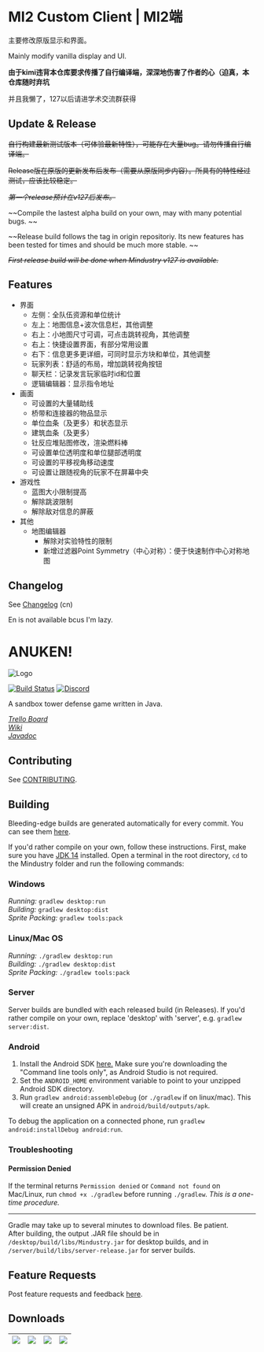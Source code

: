 # MI2 Custom Client | MI2端

主要修改原版显示和界面。

Mainly modify vanilla display and UI.

**由于kimi违背本仓库要求传播了自行编译端，深深地伤害了作者的心（迫真，本仓库随时弃坑**

并且我懒了，127以后请进学术交流群获得

## Update & Release

~~自行构建最新测试版本（可体验最新特性），可能存在大量bug。请勿传播自行编译端。~~

~~Release版在原版的更新发布后发布（需要从原版同步内容）。所具有的特性经过测试，应该比较稳定。~~

~~_第一个release预计在v127后发布。_~~

~~Compile the lastest alpha build on your own, may with many potential bugs. ~~

~~Release build follows the tag in origin repositoriy. Its new features has been tested for times and should be much more stable. ~~

~~_First release build will be done when Mindustry v127 is available._~~

## Features
* 界面
  * 左侧：全队伍资源和单位统计
  * 左上：地图信息+波次信息栏，其他调整
  * 右上：小地图尺寸可调，可点击跳转视角，其他调整
  * 右上：快捷设置界面，有部分常用设置
  * 右下：信息更多更详细，可同时显示方块和单位，其他调整
  * 玩家列表：舒适的布局，增加跳转视角按钮
  * 聊天栏：记录发言玩家临时id和位置
  * 逻辑编辑器：显示指令地址
* 画面
  * 可设置的大量辅助线
  * 桥带和连接器的物品显示
  * 单位血条（及更多）和状态显示
  * 建筑血条（及更多）
  * 钍反应堆贴图修改，渲染燃料棒
  * 可设置单位透明度和单位腿部透明度
  * 可设置的平移视角移动速度
  * 可设置让跟随视角的玩家不在屏幕中央
* 游戏性
  * 蓝图大小限制提高
  * 解除跳波限制
  * 解除敌对信息的屏蔽
* 其他
  * 地图编辑器
    * 解除对实验特性的限制
    * 新增过滤器Point Symmetry（中心对称）：便于快速制作中心对称地图

## Changelog

See [Changelog](core/assets/changelog) (cn)

En is not available bcus I'm lazy.

# ANUKEN!

![Logo](core/assets-raw/sprites/ui/logo.png)

[![Build Status](https://github.com/Anuken/Mindustry/workflows/Tests/badge.svg?event=push)](https://github.com/Anuken/Mindustry/actions)
[![Discord](https://img.shields.io/discord/391020510269669376.svg?logo=discord&logoColor=white&logoWidth=20&labelColor=7289DA&label=Discord&color=17cf48)](https://discord.gg/mindustry)  

A sandbox tower defense game written in Java.

_[Trello Board](https://trello.com/b/aE2tcUwF/mindustry-40-plans)_  
_[Wiki](https://mindustrygame.github.io/wiki)_  
_[Javadoc](https://mindustrygame.github.io/docs/)_ 

## Contributing

See [CONTRIBUTING](CONTRIBUTING.md).

## Building

Bleeding-edge builds are generated automatically for every commit. You can see them [here](https://github.com/Anuken/MindustryBuilds/releases).

If you'd rather compile on your own, follow these instructions.
First, make sure you have [JDK 14](https://adoptopenjdk.net/) installed. Open a terminal in the root directory, `cd` to the Mindustry folder and run the following commands:

### Windows

_Running:_ `gradlew desktop:run`  
_Building:_ `gradlew desktop:dist`  
_Sprite Packing:_ `gradlew tools:pack`

### Linux/Mac OS

_Running:_ `./gradlew desktop:run`  
_Building:_ `./gradlew desktop:dist`  
_Sprite Packing:_ `./gradlew tools:pack`

### Server

Server builds are bundled with each released build (in Releases). If you'd rather compile on your own, replace 'desktop' with 'server', e.g. `gradlew server:dist`.

### Android

1. Install the Android SDK [here.](https://developer.android.com/studio#downloads) Make sure you're downloading the "Command line tools only", as Android Studio is not required.
2. Set the `ANDROID_HOME` environment variable to point to your unzipped Android SDK directory.
3. Run `gradlew android:assembleDebug` (or `./gradlew` if on linux/mac). This will create an unsigned APK in `android/build/outputs/apk`.

To debug the application on a connected phone, run `gradlew android:installDebug android:run`.

### Troubleshooting

#### Permission Denied

If the terminal returns `Permission denied` or `Command not found` on Mac/Linux, run `chmod +x ./gradlew` before running `./gradlew`. *This is a one-time procedure.*

---

Gradle may take up to several minutes to download files. Be patient. <br>
After building, the output .JAR file should be in `/desktop/build/libs/Mindustry.jar` for desktop builds, and in `/server/build/libs/server-release.jar` for server builds.

## Feature Requests

Post feature requests and feedback [here](https://github.com/Anuken/Mindustry-Suggestions/issues/new/choose).

## Downloads

| [![](https://static.itch.io/images/badge.svg)](https://anuke.itch.io/mindustry)    |    [![](https://play.google.com/intl/en_us/badges/images/generic/en-play-badge.png)](https://play.google.com/store/apps/details?id=io.anuke.mindustry)   |    [![](https://fdroid.gitlab.io/artwork/badge/get-it-on.png)](https://f-droid.org/packages/io.anuke.mindustry)	| [![](https://flathub.org/assets/badges/flathub-badge-en.svg)](https://flathub.org/apps/details/com.github.Anuken.Mindustry)  
|---	|---	|---	|---	|
